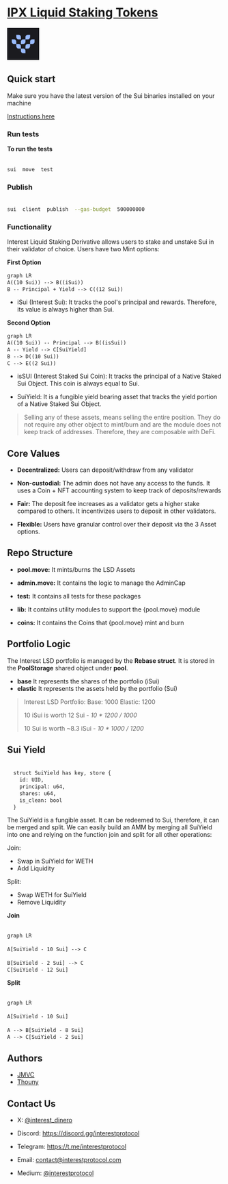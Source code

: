 # [IPX Liquid Staking Tokens](https://www.interestprotocol.com/)

<p>  <img  width="75px"height="75px"  src="./assets/logo.png" /></p>

## Quick start

Make sure you have the latest version of the Sui binaries installed on your machine

[Instructions here](https://docs.sui.io/devnet/build/install)

### Run tests

**To run the tests**

```bash

sui  move  test

```

### Publish

```bash

sui  client  publish  --gas-budget  500000000

```

### Functionality

Interest Liquid Staking Derivative allows users to stake and unstake Sui in their validator of choice. Users have two Mint options:

**First Option**

```mermaid
graph LR
A((10 Sui)) --> B((iSui))
B -- Principal + Yield --> C((12 Sui))
```

- iSui (Interest Sui): It tracks the pool's principal and rewards. Therefore, its value is always higher than Sui.

**Second Option**

```mermaid
graph LR
A((10 Sui)) -- Principal --> B((isSui))
A -- Yield --> C[SuiYield]
B --> D((10 Sui))
C --> E((2 Sui))
```

- isSUI (Interest Staked Sui Coin): It tracks the principal of a Native Staked Sui Object. This coin is always equal to Sui.

- SuiYield: It is a fungible yield bearing asset that tracks the yield portion of a Native Staked Sui Object.

> Selling any of these assets, means selling the entire position. They
> do not require any other object to mint/burn and are the module does not keep track of addresses. Therefore, they are
> composable with DeFi.

## Core Values

- **Decentralized:** Users can deposit/withdraw from any validator

- **Non-custodial:** The admin does not have any access to the funds. It uses a Coin + NFT accounting system to keep track of deposits/rewards

- **Fair:** The deposit fee increases as a validator gets a higher stake compared to others. It incentivizes users to deposit in other validators.

- **Flexible:** Users have granular control over their deposit via the 3 Asset options.

## Repo Structure

- **pool.move:** It mints/burns the LSD Assets

- **admin.move:** It contains the logic to manage the AdminCap

- **test:** It contains all tests for these packages

- **lib:** It contains utility modules to support the {pool.move} module

- **coins:** It contains the Coins that {pool.move} mint and burn

## Portfolio Logic

The Interest LSD portfolio is managed by the **Rebase struct**. It is stored in the **PoolStorage** shared object under **pool**.

- **base** It represents the shares of the portfolio (iSui)
- **elastic** It represents the assets held by the portfolio (Sui)

> Interest LSD Portfolio:
> Base: 1000
> Elastic: 1200
>
> 10 iSui is worth 12 Sui - _10 \* 1200 / 1000_
>
> 10 Sui is worth ~8.3 iSui - _10 \* 1000 / 1200_

## Sui Yield

```move

  struct SuiYield has key, store {
    id: UID,
    principal: u64,
    shares: u64,
    is_clean: bool
  }

```

The SuiYield is a fungible asset. It can be redeemed to Sui, therefore, it can be merged and split. We can easily build an AMM by merging all SuiYield into one and relying on the function join and split for all other operations:

Join:

- Swap in SuiYield for WETH
- Add Liquidity

Split:

- Swap WETH for SuiYield
- Remove Liquidity

**Join**

```mermaid

graph LR

A[SuiYield - 10 Sui] --> C

B[SuiYield - 2 Sui] --> C
C[SuiYield - 12 Sui]
```

**Split**

```mermaid

graph LR

A[SuiYield - 10 Sui]

A --> B[SuiYield - 8 Sui]
A --> C[SuiYield - 2 Sui]
```

## Authors

- [JMVC](https://twitter.com/josemvcerqueira)
- [Thouny](https://twitter.com/BL0CKRUNNER)

## Contact Us

- X: [@interest_dinero](https://x.com/interest_dinero)

- Discord: https://discord.gg/interestprotocol

- Telegram: https://t.me/interestprotocol

- Email: [contact@interestprotocol.com](mailto:contact@interestprotocol.com)

- Medium: [@interestprotocol](https://medium.com/@interestprotocol)
